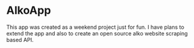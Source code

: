 # AlkoApp
This app was created as a weekend project just for fun. I have plans to extend the app and also to create an open source alko website scraping based API. 
